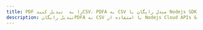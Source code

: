 ---title: PDF را به  تبدیل کنیدCSV، PDFA به CSV مبدل رایگان یا Nodejs SDKdescription: تبدیل رایگانPDFA به CSV با استفاده از Nodejs Cloud APIs & SDK همچنین اسناد PDF را در Cloud ایجاد، ویرایش و رندر کنید.---